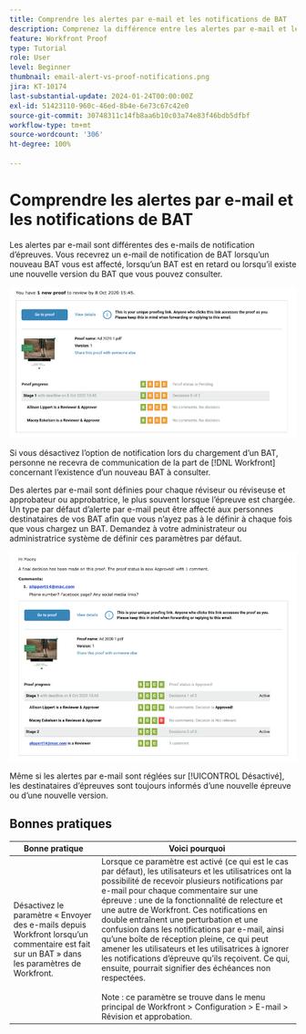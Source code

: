 ```yaml
---
title: Comprendre les alertes par e-mail et les notifications de BAT
description: Comprenez la différence entre les alertes par e-mail et les notifications de BAT dans  [!DNL  Workfront].
feature: Workfront Proof
type: Tutorial
role: User
level: Beginner
thumbnail: email-alert-vs-proof-notifications.png
jira: KT-10174
last-substantial-update: 2024-01-24T00:00:00Z
exl-id: 51423110-960c-46ed-8b4e-6e73c67c42e0
source-git-commit: 30748311c14fb8aa6b10c03a74e83f46bdb5dfbf
workflow-type: tm+mt
source-wordcount: '306'
ht-degree: 100%

---
```


# Comprendre les alertes par e-mail et les notifications de BAT

Les alertes par e-mail sont différentes des e-mails de notification d’épreuves. Vous recevrez un e-mail de notification de BAT lorsqu’un nouveau BAT vous est affecté, lorsqu’un BAT est en retard ou lorsqu’il existe une nouvelle version du BAT que vous pouvez consulter.

![Une image d’un e-mail de notification d’épreuve indiquant qu’il existe un nouveau BAT à consulter.](assets/email-alert-1.png)

Si vous désactivez l’option de notification lors du chargement d’un BAT, personne ne recevra de communication de la part de [!DNL Workfront] concernant l’existence d’un nouveau BAT à consulter.

Des alertes par e-mail sont définies pour chaque réviseur ou réviseuse et approbateur ou approbatrice, le plus souvent lorsque l’épreuve est chargée. Un type par défaut d’alerte par e-mail peut être affecté aux personnes destinataires de vos BAT afin que vous n’ayez pas à le définir à chaque fois que vous chargez un BAT. Demandez à votre administrateur ou administratrice système de définir ces paramètres par défaut.

![Une image d’un e-mail d’alerte indiquant qu’une décision a été prise concernant l’épreuve et qu’il existe un commentaire à consulter.](assets/email-alert-2.png)

Même si les alertes par e-mail sont réglées sur [!UICONTROL Désactivé], les destinataires d’épreuves sont toujours informés d’une nouvelle épreuve ou d’une nouvelle version.

## Bonnes pratiques

| Bonne pratique | Voici pourquoi |
|---|---|
| Désactivez le paramètre « Envoyer des e-mails depuis Workfront lorsqu’un commentaire est fait sur un BAT » dans les paramètres de Workfront. | Lorsque ce paramètre est activé (ce qui est le cas par défaut), les utilisateurs et les utilisatrices ont la possibilité de recevoir plusieurs notifications par e-mail pour chaque commentaire sur une épreuve : une de la fonctionnalité de relecture et une autre de Workfront. Ces notifications en double entraînent une perturbation et une confusion dans les notifications par e-mail, ainsi qu’une boîte de réception pleine, ce qui peut amener les utilisateurs et les utilisatrices à ignorer les notifications d’épreuve qu’ils reçoivent. Ce qui, ensuite, pourrait signifier des échéances non respectées.<br> <br>Note : ce paramètre se trouve dans le menu principal de Workfront > Configuration > E-mail > Révision et approbation. |


